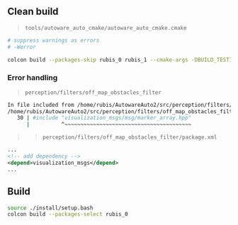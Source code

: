 ## Clean build

> `tools/autoware_auto_cmake/autoware_auto_cmake.cmake`
```cmake
# suppress warnings as errors
# -Werror
```

```bash
colcon build --packages-skip rubis_0 rubis_1 --cmake-args -DBUILD_TESTING=OFF -Dtf2_INCLUDE_DIRS="/home/rubis/ros2_foxy/install/tf2_sensor_msgs/include/;/opt/ros/foxy/include/"
```

### Error handling
> `perception/filters/off_map_obstacles_filter`

```bash
In file included from /home/rubis/AutowareAuto2/src/perception/filters/off_map_obstacles_filter/src/off_map_obstacles_filter.cpp:15:
/home/rubis/AutowareAuto2/src/perception/filters/off_map_obstacles_filter/include/off_map_obstacles_filter/off_map_obstacles_filter.hpp:30:10: fatal error: visualization_msgs/msg/marker_array.hpp: No such file or directory
   30 | #include "visualization_msgs/msg/marker_array.hpp"
      |          ^~~~~~~~~~~~~~~~~~~~~~~~~~~~~~~~~~~~~~~~~
```

>> `perception/filters/off_map_obstacles_filter/package.xml`

```xml
...
<!-- add dependency -->
<depend>visualization_msgs</depend>
...
```

## Build

```bash
source ./install/setup.bash
colcon build --packages-select rubis_0
```
